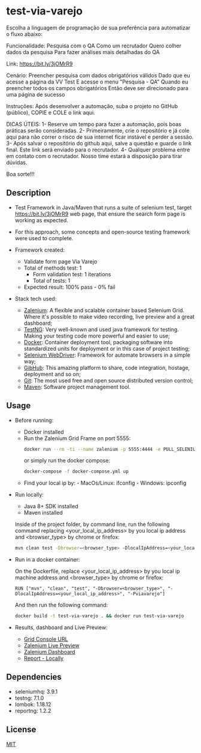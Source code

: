 # test-via-varejo

Escolha a linguagem de programação de sua preferência para automatizar o fluxo abaixo:  

Funcionalidade: Pesquisa com o QA 
Como um recrutador
Quero colher dados da pesquisa 
Para fazer análises mais detalhadas do QA
 
Link: https://bit.ly/3jOMrR9
 
Cenário: Preencher pesquisa com dados obrigatórios válidos
Dado que eu acesse a página da VV Test
E acesse o menu "Pesquisa - QA"
Quando eu preencher todos os campos obrigatórios 
Então deve ser direcionado para uma página de sucesso

Instruções: Após desenvolver a automação, suba o projeto no GitHub (público), COPIE e COLE o link aqui.

DICAS ÚTEIS:
1- Reserve um tempo para fazer a automação, pois boas práticas serão consideradas.
2- Primeiramente, crie o repositório e já cole aqui para não correr o risco de sua internet ficar instável e perder a sessão.
3- Após salvar o repositório do github aqui, salve a questão e guarde o link final. Este link será enviado para o recrutador.
4- Qualquer problema entre em contato com o recrutador. Nosso time estará a disposição para tirar dúvidas.

Boa sorte!!!

## Description

- Test Framework in Java/Maven that runs a suite of selenium test, target https://bit.ly/3jOMrR9 web page, that ensure the search form page is working as expected.

- For this approach, some concepts and open-source testing framework were used to complete.

- Framework created:
    - Validate form page Via Varejo
    - Total of methods test: 1
        - Form validation test: 1 iterations
        - Total of tests: 1
    - Expected result: 100% pass - 0% fail

- Stack tech used:

    - [Zalenium](https://github.com/zalando/zalenium): A flexible and scalable container based Selenium Grid. Where it's possible to make video recording, live preview and a great dashboard;
    - [TestNG](https://testng.org/doc/TestNG): Very well-known and used java framework for testing. Making your testing code more powerful and easier to use;
    - [Docker](https://www.docker.com): Container deployment tool, packaging software into standardized units for deployment or in this case of project testing;
    - [Selenium WebDriver](https://www.selenium.dev): Framework for automate browsers in a simple way;
    - [GibHub](https://github.com): This amazing platform to share, code integration, hostage, deployment and so on;
    - [Git](https://git-scm.com): The most used free and open source distributed version control;
    - [Maven](https://maven.apache.org): Software project management tool.
    
## Usage

- Before running:
    
    - Docker installed
    - Run the Zalenium Grid Frame on port 5555:
        ```bash
        docker run --rm -ti --name zalenium -p 5555:4444 -e PULL_SELENIUM_IMAGE=true -v /var/run/docker.sock:/var/run/docker.sock -v /tmp/videos:/home/seluser/videos --privileged dosel/zalenium start
        ```
        or simply run the docker compose:
        ```bash
        docker-compose -f docker-compose.yml up
        ```
    - Find your local ip by:
            - MacOs/Linux: ifconfig
            - Windows: ipconfig

- Run locally:

    - Java 8+ SDK installed
    - Maven installed
    
    Inside of the project folder, by command line, run the following command replacing <your_local_ip_address> by you local ip address and <browser_type> by chrome or firefox:

    ```bash
    mvn clean test -Dbrowser=<browser_type> -DlocalIpAddress=<your_local_ip_address> -Pviavarejo
    ```
   
- Run in a docker container:

    On the Dockerfile, replace <your_local_ip_address> by you local ip machine address and <browser_type> by chrome or firefox:
     
    ```batch
    RUN ["mvn", "clean", "test", "-Dbrowser=<browser_type>", "-DlocalIpAddress=<your_local_ip_address>", "-Pviavarejo"]
    ```   
  
    And then run the following command:

    ```bash
    docker build -t test-via-varejo . && docker run test-via-varejo
    ```

- Results, dashboard and Live Preview:

    - [Grid Console URL](http://localhost:5555/grid/console)
    - [Zalenium Live Preview](http://localhost:5555/grid/admin/live?only_active_sessions=true&refresh=60)
    - [Zalenium Dashboard](http://localhost:5555/dashboard/)
    - [Report - Locally](http://localhost:63342/test-via-varejo-java/target/surefire-reports/html/index.html)

## Dependencies
- seleniumhq: 3.9.1
- testng: 7.1.0
- lombok: 1.18.12
- reportng: 1.2.2

## License
[MIT](https://choosealicense.com/licenses/mit/)  